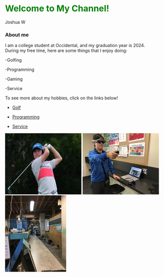 <h1 style = "color: green;"> Welcome to My Channel!</h1>

Joshua W

### About me

I am a college student at Occidental, and my graduation year is 2024. During my free time, here are some things that I enjoy doing:
<p> -Golfing </p>
<p> -Programming </p>
<p> -Gaming </p>
<p> -Service </p>

To see more about my hobbies, click on the links below!

- [Golf](http://localhost:63342/pythonProject1/Golfindex.html?_ijt=q1rs353fjanl94dsfcud8qck6p) 

- [Programming](http://localhost:63342/pythonProject1/Programming.html?_ijt=blkmv0bh2vipvkl311kktrfm7t)

- [Service](http://localhost:63342/pythonProject1/Service.html)


<img src="IMG-4182.JPG" alt="Golf" width="250" height="200"> <img src="IMG-3441.JPG" alt="Magic Leap" width="250" height="200"> <img src="IMG-0224.JPG" alt="FreeGeek" width="200" height="250">

